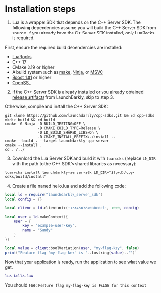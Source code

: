 # Installation steps
1. Lua is a wrapper SDK that depends on the C++ Server SDK. The following dependencies assume you will build the C++ Server SDK from source. If you already have the C+ Server SDK installed, only LuaRocks is required.

First, ensure the required build dependencies are installed:
- [LuaRocks](https://luarocks.org/)
- C++ 17
- [CMake 3.19 or higher](https://cmake.org/)
- A build system such as [make](https://www.gnu.org/software/make/manual/make.html), [Ninja](https://ninja-build.org/), or [MSVC](https://visualstudio.microsoft.com/)
- [Boost 1.81](https://www.boost.org/) or higher
- [OpenSSL](https://www.openssl.org/)

2. If the C++ Server SDK is already installed or you already obtained [release artifacts](https://github.com/launchdarkly/cpp-sdks/releases?q="launchdarkly-cpp-server") from LaunchDarkly, skip to step 3.

Otherwise, compile and install the C++ Server SDK:
```shell
git clone https://github.com/launchdarkly/cpp-sdks.git && cd cpp-sdks
mkdir build && cd build
cmake -G Ninja -D BUILD_TESTING=OFF \
               -D CMAKE_BUILD_TYPE=Release \
               -D LD_BUILD_SHARED_LIBS=On \
               -D CMAKE_INSTALL_PREFIX=./install ..
cmake --build . --target launchdarkly-cpp-server
cmake --install .
cd ../../
```

3. Download the Lua Server SDK and build it with `luarocks` (replace `LD_DIR` with the path to the C++ SDK's shared libraries as necessary):
```shell
luarocks install launchdarkly-server-sdk LD_DIR="$(pwd)/cpp-sdks/build/install"
```

4. Create a file named hello.lua and add the following code:
```lua
local ld = require("launchdarkly_server_sdk")
local config = {}

local client = ld.clientInit("1234567890abcdef", 1000, config)

local user = ld.makeContext({
    user = {
        key = "example-user-key",
        name = "Sandy"
    }
})

local value = client:boolVariation(user, "my-flag-key", false)
print("Feature flag 'my-flag-key' is "..tostring(value).."")`
```

Now that your application is ready, run the application to see what value we get.
```lua
lua hello.lua
```

You should see:
`Feature flag my-flag-key is FALSE for this context`
